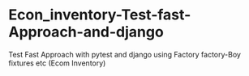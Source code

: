 # Econ_inventory-Test-fast-Approach-and-django
Test Fast Approach with pytest and django using Factory factory-Boy fixtures etc (Ecom Inventory)
